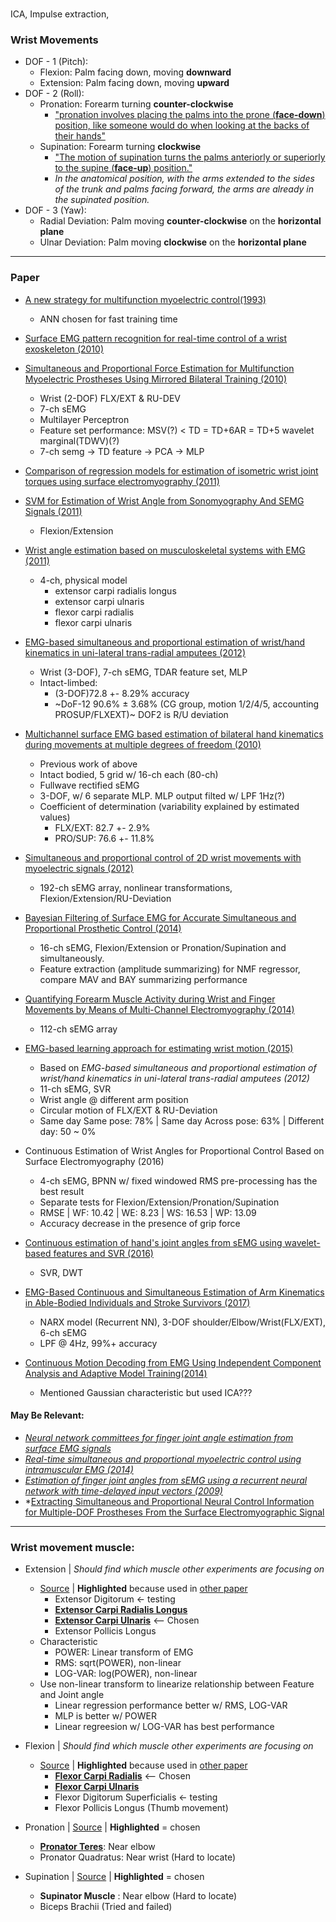 ###

ICA, Impulse extraction,

### Wrist Movements
* DOF - 1 (Pitch):
  * Flexion: Palm facing down, moving **downward**
  * Extension: Palm facing down, moving **upward**
* DOF - 2 (Roll):
  * Pronation: Forearm turning **counter-clockwise**
    * ["pronation involves placing the palms into the prone (**face-down**) position, like someone would do when looking at the backs of their hands"](http://www.innerbody.com/image/musc03.html)
  * Supination: Forearm turning **clockwise**
    * ["The motion of supination turns the palms anteriorly or superiorly to the supine (**face-up**) position."](http://www.innerbody.com/image/musc03.html)
    * *In the anatomical position, with the arms extended to the sides of the trunk and palms facing forward, the arms are already in the supinated position.*
* DOF - 3 (Yaw):
  * Radial Deviation: Palm moving **counter-clockwise** on the **horizontal plane**
  * Ulnar Deviation: Palm moving **clockwise** on the **horizontal plane**

---

### Paper

* [A new strategy for multifunction myoelectric control(1993)](https://ieeexplore.ieee.org/document/204774/)
  * ANN chosen for fast training time

* [Surface EMG pattern recognition for real-time control of a wrist exoskeleton (2010)](https://www.ncbi.nlm.nih.gov/pubmed/20796304)

* [Simultaneous and Proportional Force Estimation for Multifunction Myoelectric Prostheses Using Mirrored Bilateral Training (2010)](https://ieeexplore.ieee.org/document/5551179/)
  * Wrist (2-DOF) FLX/EXT & RU-DEV
  * 7-ch sEMG
  * Multilayer Perceptron
  * Feature set performance: MSV(?) < TD = TD+6AR = TD+5 wavelet marginal(TDWV)(?)
  * 7-ch semg -> TD feature -> PCA -> MLP

* [Comparison of regression models for estimation of isometric wrist joint torques using surface electromyography (2011)](https://www.ncbi.nlm.nih.gov/pmc/articles/PMC3198911/)


* [SVM for Estimation of Wrist Angle from Sonomyography And SEMG Signals (2011)](http://ieeexplore.ieee.org/document/4353415/)
  * Flexion/Extension

* [Wrist angle estimation based on musculoskeletal systems with EMG (2011)](http://ieeexplore.ieee.org/document/6072755/)
  * 4-ch, physical model
    * extensor carpi radialis longus
    * extensor carpi ulnaris
    * flexor carpi radialis
    * flexor carpi ulnaris

* [EMG-based simultaneous and proportional estimation of wrist/hand kinematics in uni-lateral trans-radial amputees (2012)](https://jneuroengrehab.biomedcentral.com/articles/10.1186/1743-0003-9-42)
  * Wrist (3-DOF), 7-ch sEMG, TDAR feature set, MLP
  * Intact-limbed: 
    * (3-DOF)72.8 +- 8.29% accuracy
    * ~DoF-12 90.6% ± 3.68% (CG group, motion 1/2/4/5, accounting PROSUP/FLXEXT)~ DOF2 is R/U deviation

* [Multichannel surface EMG based estimation of bilateral hand kinematics during movements at multiple degrees of freedom (2010)](https://ieeexplore.ieee.org/document/5627622/)
  * Previous work of above
  * Intact bodied, 5 grid w/ 16-ch each (80-ch)
  * Fullwave rectified sEMG
  * 3-DOF, w/ 6 separate MLP. MLP output filted w/ LPF 1Hz(?)
  * Coefficient of determination (variability explained by estimated values)
    * FLX/EXT: 82.7 +- 2.9%
    * PRO/SUP: 76.6 +- 11.8%

* [Simultaneous and proportional control of 2D wrist movements with myoelectric signals (2012)](http://ieeexplore.ieee.org/document/6349712/)
  * 192-ch sEMG array, nonlinear transformations, Flexion/Extension/RU-Deviation

* [Bayesian Filtering of Surface EMG for Accurate Simultaneous and Proportional Prosthetic Control (2014)](http://ieeexplore.ieee.org/document/7332757/)
  * 16-ch sEMG, Flexion/Extension or Pronation/Supination and simultaneously.
  * Feature extraction (amplitude summarizing) for NMF regressor, compare MAV and BAY summarizing performance

* [Quantifying Forearm Muscle Activity during Wrist and Finger Movements by Means of Multi-Channel Electromyography (2014)](https://www.ncbi.nlm.nih.gov/pmc/articles/PMC4188712/)
  * 112-ch sEMG array

* [EMG-based learning approach for estimating wrist motion (2015)](https://www.researchgate.net/publication/283713267_EMG-based_learning_approach_for_estimating_wrist_motion)
  * Based on *EMG-based simultaneous and proportional estimation of wrist/hand kinematics in uni-lateral trans-radial amputees (2012)*
  * 11-ch sEMG, SVR
  * Wrist angle @ different arm position
  * Circular motion of FLX/EXT & RU-Deviation
  * Same day Same pose: 78% | Same day Across pose: 63% | Different day: 50 ~ 0%

* Continuous Estimation of Wrist Angles for Proportional Control Based on Surface Electromyography (2016)
  * 4-ch sEMG, BPNN w/ fixed windowed RMS pre-processing has the best result
  * Separate tests for Flexion/Extension/Pronation/Supination
  * RMSE | WF: 10.42 | WE: 8.23 | WS: 16.53 | WP: 13.09
  * Accuracy decrease in the presence of grip force

* [Continuous estimation of hand's joint angles from sEMG using wavelet-based features and SVR (2016)](https://dl.acm.org/citation.cfm?id=3051498)
  * SVR, DWT
  
* [EMG-Based Continuous and Simultaneous Estimation of Arm Kinematics in Able-Bodied Individuals and Stroke Survivors (2017)](https://www.ncbi.nlm.nih.gov/pmc/articles/PMC5575159/)
  * NARX model (Recurrent NN), 3-DOF shoulder/Elbow/Wrist(FLX/EXT), 6-ch sEMG
  * LPF @ 4Hz, 99%+ accuracy

* [Continuous Motion Decoding from EMG Using Independent Component Analysis and Adaptive Model Training(2014)](https://www.ncbi.nlm.nih.gov/pubmed/25571132)
  * Mentioned Gaussian characteristic but used ICA???

#### May Be Relevant: 
* *[Neural network committees for finger joint angle estimation from surface EMG signals](https://biomedical-engineering-online.biomedcentral.com/articles/10.1186/1475-925X-8-2)*
* *[Real-time simultaneous and proportional myoelectric control using intramuscular EMG (2014)](http://iopscience.iop.org/article/10.1088/1741-2560/11/6/066013/pdf)*
* *[Estimation of finger joint angles from sEMG using a recurrent neural network with time-delayed input vectors (2009)](https://www.researchgate.net/publication/224580490_Estimation_of_finger_joint_angles_from_sEMG_using_a_recurrent_neural_network_with_time-delayed_input_vectors)*
* *[Extracting Simultaneous and Proportional Neural
Control Information for Multiple-DOF Prostheses
From the Surface Electromyographic Signal](https://ieeexplore.ieee.org/document/4663628/)
---

### Wrist movement muscle:
* Extension | *Should find which muscle other experiments are focusing on*
  * [Source](http://www.sportsinjuryclinic.net/anatomy/human-muscles/wrist-hand-joint-actions/wrist-extension) | **Highlighted** because used in [other paper](http://ieeexplore.ieee.org/document/6072755/)
    * Extensor Digitorum <- testing
    * **[Extensor Carpi Radialis Longus](https://en.wikipedia.org/wiki/Extensor_carpi_radialis_longus_muscle)**
    * **[Extensor Carpi Ulnaris](https://en.wikipedia.org/wiki/Extensor_carpi_ulnaris_muscle)** <-- Chosen
    * Extensor Pollicis Longus 
  * Characteristic
      * POWER: Linear transform of EMG
      * RMS: sqrt(POWER), non-linear
      * LOG-VAR: log(POWER), non-linear
  * Use non-linear transform to linearize relationship between Feature and Joint angle
    * Linear regression performance better w/ RMS, LOG-VAR
    * MLP is better w/ POWER
    * Linear regreesion w/ LOG-VAR has best performance

* Flexion | *Should find which muscle other experiments are focusing on*
  * [Source](http://www.sportsinjuryclinic.net/anatomy/human-muscles/wrist-hand-joint-actions/wrist-flexion) | **Highlighted** because used in [other paper](http://ieeexplore.ieee.org/document/6072755/)
    * **[Flexor Carpi Radialis](https://en.wikipedia.org/wiki/Flexor_carpi_radialis_muscle)** <-- Chosen
    * **[Flexor Carpi Ulnaris](https://en.wikipedia.org/wiki/Flexor_carpi_ulnaris_muscle)**
    * Flexor Digitorum Superficialis <- testing
    * Flexor Pollicis Longus (Thumb movement)

* Pronation | [Source](http://www.innerbody.com/image/musc03.html) | **Highlighted** = chosen
  * **[Pronator Teres](https://en.wikipedia.org/wiki/Pronator_teres_muscle)**: Near elbow
  * Pronator Quadratus: Near wrist (Hard to locate)
* Supination | [Source](http://www.innerbody.com/image/musc03.html) | **Highlighted** = chosen
  * **Supinator Muscle** : Near elbow (Hard to locate)
  * Biceps Brachii (Tried and failed)